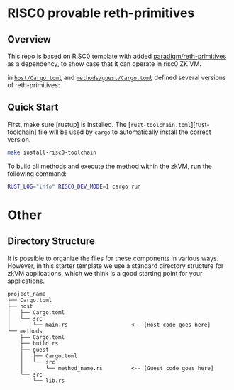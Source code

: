 # RISC0 provable reth-primitives


## Overview

This repo is based on RISC0 template with added [paradigm/reth-primitives](https://github.com/paradigmxyz/reth/tree/main/crates/primitives) as a dependency, 
to show case that it can operate in risc0 ZK VM.

in [`host/Cargo.toml`](./host/Cargo.toml) and [`methods/guest/Cargo.toml`](methods/guest/Cargo.toml) defined several versions of reth-primitives:

 

## Quick Start


First, make sure [rustup] is installed. The
[`rust-toolchain.toml`][rust-toolchain] file will be used by `cargo` to
automatically install the correct version.

```bash
make install-risc0-toolchain
```

To build all methods and execute the method within the zkVM, run the following
command:


```bash
RUST_LOG="info" RISC0_DEV_MODE=1 cargo run
```




# Other

## Directory Structure

It is possible to organize the files for these components in various ways.
However, in this starter template we use a standard directory structure for zkVM
applications, which we think is a good starting point for your applications.

```text
project_name
├── Cargo.toml
├── host
│   ├── Cargo.toml
│   └── src
│       └── main.rs                    <-- [Host code goes here]
└── methods
    ├── Cargo.toml
    ├── build.rs
    ├── guest
    │   ├── Cargo.toml
    │   └── src
    │       └── method_name.rs         <-- [Guest code goes here]
    └── src
        └── lib.rs
```